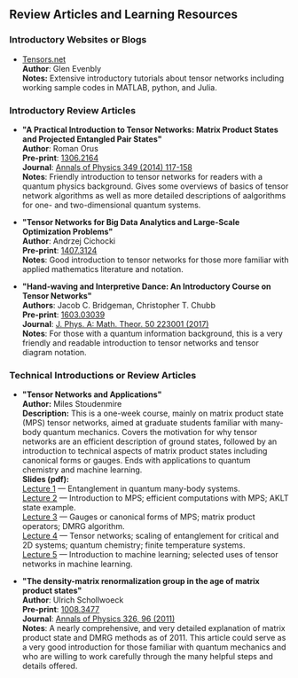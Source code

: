 ## Review Articles and Learning Resources

### Introductory Websites or Blogs
 
* <a href="http://tensors.net/">Tensors.net</a><br/>
   **Author**: Glen Evenbly <br/>
   **Notes:** Extensive introductory tutorials about tensor networks
   including working sample codes in MATLAB, python, and Julia.

### Introductory Review Articles

* **"A Practical Introduction to Tensor Networks: Matrix Product States and 
   Projected Entangled Pair States"**<br/>
   **Author**: Roman Orus <br/>
   **Pre-print**: <a href="https://arxiv.org/abs/1306.2164">1306.2164</a><br/>
   **Journal**: <a href="https://doi.org/10.1016/j.aop.2014.06.013">Annals of Physics 349 (2014) 117-158</a><br/>
   **Notes**: Friendly introduction to tensor networks for readers with a quantum physics background. Gives some overviews of basics of tensor network algorithms as well as more detailed descriptions of aalgorithms for one- and two-dimensional quantum systems.

* **"Tensor Networks for Big Data Analytics and Large-Scale Optimization Problems"**<br/>
   **Author**: Andrzej Cichocki <br/>
   **Pre-print**: <a href="https://arxiv.org/abs/1407.3124">1407.3124</a><br/>
   **Notes**: Good introduction to tensor networks for those more familiar with applied mathematics literature and notation.

* **"Hand-waving and Interpretive Dance: An Introductory Course on Tensor Networks"**<br/>
   **Authors**: Jacob C. Bridgeman, Christopher T. Chubb <br/>
   **Pre-print**: <a href="https://arxiv.org/abs/1603.03039">1603.03039</a><br/>
   **Journal**: <a href="https://doi.org/10.1088/1751-8121/aa6dc3">J. Phys. A: Math. Theor. 50 223001 (2017)</a><br/>
   **Notes**: For those with a quantum information background, this is a very friendly and readable introduction to tensor networks and tensor diagram notation.

### Technical Introductions or Review Articles

* **"Tensor Networks and Applications"**<br/>
  **Author:** Miles Stoudenmire<br/>
  **Description:** This is a one-week course, mainly on matrix product state (MPS) tensor networks, aimed at graduate students familiar with many-body quantum mechanics. Covers the motivation for why tensor networks are an efficient description of ground states, followed by an introduction to technical aspects of matrix product states including canonical forms or gauges. Ends with applications to quantum chemistry and machine learning.<br/>
  **Slides (pdf):** <br/>
  <a href="https://itensor.org/miles/BrazilLectures/TNAndApplications01.pdf" target="_blank">Lecture 1</a> &mdash; Entanglement in quantum many-body systems. <br/>
  <a href="https://itensor.org/miles/BrazilLectures/TNAndApplications02.pdf" target="_blank">Lecture 2</a> &mdash; Introduction to MPS; efficient computations with MPS; AKLT state example.<br/>
  <a href="https://itensor.org/miles/BrazilLectures/TNAndApplications03.pdf" target="_blank">Lecture 3</a> &mdash; Gauges or canonical forms of MPS; matrix product operators; DMRG algorithm.<br/>
  <a href="https://itensor.org/miles/BrazilLectures/TNAndApplications04.pdf" target="_blank">Lecture 4</a> &mdash; Tensor networks; scaling of entanglement for critical and 2D systems; quantum chemistry; finite temperature systems. <br/>
  <a href="https://itensor.org/miles/BrazilLectures/TNAndApplications05.pdf" target="_blank">Lecture 5</a> &mdash; Introduction to machine learning; selected uses of tensor networks in machine learning.<br/>
 
* **"The density-matrix renormalization group in the age of matrix product states"**<br/>
   **Author**: Ulrich Schollwoeck <br/>
   **Pre-print**: <a href="https://arxiv.org/abs/1008.3477">1008.3477</a><br/>
   **Journal**: <a href="https://doi.org/10.1016/j.aop.2010.09.012">Annals of Physics 326, 96 (2011)</a><br/>
   **Notes**: A nearly comprehensive, and very detailed explanation of matrix product state and DMRG methods as of 2011. This article could serve as a very good introduction for those familiar with quantum mechanics and who are willing to work carefully through the many helpful steps and details offered.


<!--
Others:
Schollwoeck
Bridgeman

Readable Journal Articles:
Tensor Train
Vidal papers
-->
